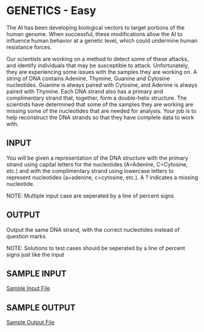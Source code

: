 <!-- RATING: EASY -->
<!-- NAME: GENETICS -->
<!-- GENERATOR: generate.pl -->
# GENETICS - Easy

The AI has been developing biological vectors to target portions of the human genome. When successful, these modifications allow the AI to 
influence human behavior at a genetic level, which could undermine human resistance forces.

Our scientists are working on a method to detect some of these attacks, and identify individuals that may be susceptible to attack. Unfortunately, 
they are experiencing some issues with the samples they are working on. A string of DNA contains Adenine, Thymine, Guanine and Cytosine 
nucleotides. Guanine is always paired with Cytosine, and Adenine is always paired with Thymine. Each DNA strand also has a primary and 
complimentary strand that, together, form a double-helix structure. The scientists have determined that some of the samples they are working are 
missing some of the nucleotides that are needed for analysis. Your job is to help reconstruct the DNA strands so that they have complete data to 
work with.

## INPUT
You will be given a representation of the DNA structure with the primary strand using capital letters for the nucleotides (A=Adenine, C=Cytosine, etc.) and with the complimentary strand using lowercase letters to represent nucleotides (a=adenine, c=cytosine, etc.). A ? indicates a missing nucleotide.

NOTE: Multiple input case are seperated by a line of percent signs

## OUTPUT
Output the same DNA strand, with the correct nucleotides instead of question marks.

NOTE: Solutions to test cases should be seperated by a line of percent signs just like the input

## SAMPLE INPUT
<a target=new href='/include/genetics-easy-input.txt'>Sample Input File</a>
## SAMPLE OUTPUT
<a target=new href='/include/genetics-easy-output.txt'>Sample Output File</a>
